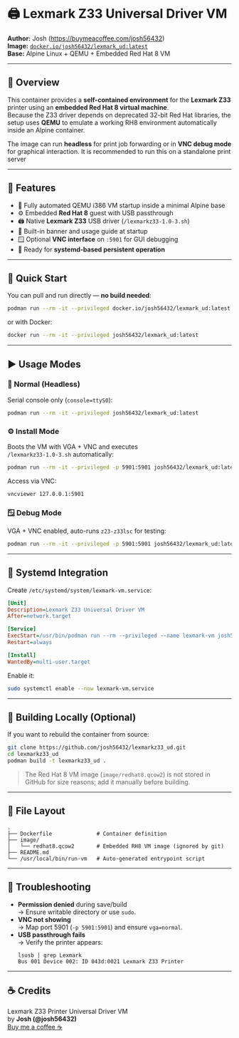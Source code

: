 # 🖨️ Lexmark Z33 Universal Driver VM  
**Author:** Josh (<https://buymeacoffee.com/josh56432>)  
**Image:** [`docker.io/josh56432/lexmark_ud:latest`](https://hub.docker.com/r/josh56432/lexmark_ud)  
**Base:** Alpine Linux + QEMU + Embedded Red Hat 8 VM  

---

## 📘 Overview

This container provides a **self-contained environment** for the **Lexmark Z33** printer using an **embedded Red Hat 8 virtual machine**.  
Because the Z33 driver depends on deprecated 32-bit Red Hat libraries, the setup uses **QEMU** to emulate a working RH8 environment automatically inside an Alpine container.

The image can run **headless** for print job forwarding or in **VNC debug mode** for graphical interaction. It is recommended to run this on a standalone print server

---

## 🧩 Features

- 🧠 Fully automated QEMU i386 VM startup inside a minimal Alpine base  
- ⚙️ Embedded **Red Hat 8** guest with USB passthrough  
- 🖨️ Native **Lexmark Z33** USB driver (`/lexmarkz33-1.0-3.sh`)  
- 🧾 Built-in banner and usage guide at startup  
- 🪟 Optional **VNC interface** on `:5901` for GUI debugging  
- 🧰 Ready for **systemd-based persistent operation**

---

## 🐋 Quick Start

You can pull and run directly — **no build needed**:

```bash
podman run --rm -it --privileged docker.io/josh56432/lexmark_ud:latest
```

or with Docker:

```bash
docker run --rm -it --privileged josh56432/lexmark_ud:latest
```

---

## ▶️ Usage Modes

### 🧩 Normal (Headless)
Serial console only (`console=ttyS0`):

```bash
podman run --rm -it --privileged josh56432/lexmark_ud:latest
```

### ⚙️ Install Mode
Boots the VM with VGA + VNC and executes  
`/lexmarkz33-1.0-3.sh` automatically:

```bash
podman run --rm -it --privileged -p 5901:5901 josh56432/lexmark_ud:latest --install
```

Access via VNC:
```bash
vncviewer 127.0.0.1:5901
```

### 🪟 Debug Mode
VGA + VNC enabled, auto-runs `z23-z33lsc` for testing:

```bash
podman run --rm -it --privileged -p 5901:5901 josh56432/lexmark_ud:latest --debug
```

---

## 🔧 Systemd Integration

Create `/etc/systemd/system/lexmark-vm.service`:

```ini
[Unit]
Description=Lexmark Z33 Universal Driver VM
After=network.target

[Service]
ExecStart=/usr/bin/podman run --rm --privileged --name lexmark-vm josh56432/lexmark_ud:latest
Restart=always

[Install]
WantedBy=multi-user.target
```

Enable it:
```bash
sudo systemctl enable --now lexmark-vm.service
```

---

## 🧱 Building Locally (Optional)

If you want to rebuild the container from source:

```bash
git clone https://github.com/josh56432/lexmarkz33_ud.git
cd lexmarkz33_ud
podman build -t lexmarkz33_ud .
```

> The Red Hat 8 VM image (`image/redhat8.qcow2`) is not stored in GitHub for size reasons; add it manually before building.

---

## 🧰 File Layout

```
.
├── Dockerfile              # Container definition
├── image/
│   └── redhat8.qcow2       # Embedded RH8 VM image (ignored by git)
├── README.md
└── /usr/local/bin/run-vm   # Auto-generated entrypoint script
```

---

## 🧠 Troubleshooting

- **Permission denied** during save/build  
  → Ensure writable directory or use `sudo`.  
- **VNC not showing**  
  → Map port 5901 (`-p 5901:5901`) and ensure `vga=normal`.  
- **USB passthrough fails**  
  → Verify the printer appears:  
  ```
  lsusb | grep Lexmark
  Bus 001 Device 002: ID 043d:0021 Lexmark Z33 Printer
  ```

---

## ☕ Credits

Lexmark Z33 Printer Universal Driver VM  
by **Josh (@josh56432)**  
[Buy me a coffee ☕](https://buymeacoffee.com/josh56432)
